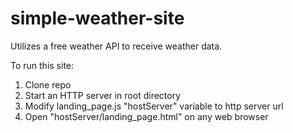 # simple-weather-site
Utilizes a free weather API to receive weather data.

To run this site:
  1. Clone repo
  2. Start an HTTP server in root directory
  3. Modify landing_page.js "hostServer" variable to http server url
  4. Open "hostServer/landing_page.html" on any web browser
